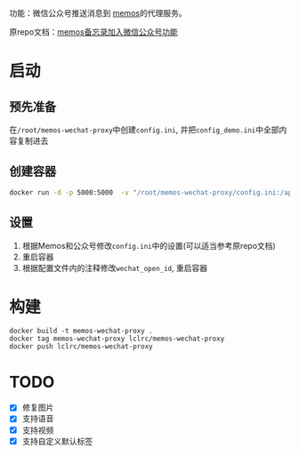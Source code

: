 
功能：微信公众号推送消息到 [memos](https://github.com/usememos/memos)的代理服务。

原repo文档：[memos备忘录加入微信公众号功能](https://zhaouncle.com/memos%E5%A4%87%E5%BF%98%E5%BD%95%E5%8A%A0%E5%85%A5%E5%BE%AE%E4%BF%A1%E5%85%AC%E4%BC%97%E5%8F%B7%E5%8A%9F%E8%83%BD/)


# 启动


## 预先准备
在`/root/memos-wechat-proxy`中创建`config.ini`, 并把`config_demo.ini`中全部内容复制进去

## 创建容器
```bash
docker run -d -p 5000:5000  -v "/root/memos-wechat-proxy/config.ini:/app/config.ini" --name memos-wechat-proxy lclrc/memos-wechat-proxy
```

## 设置
1. 根据Memos和公众号修改`config.ini`中的设置(可以适当参考原repo文档)
2. 重启容器
3. 根据配置文件内的注释修改`wechat_open_id`, 重启容器


# 构建

```
docker build -t memos-wechat-proxy .
docker tag memos-wechat-proxy lclrc/memos-wechat-proxy
docker push lclrc/memos-wechat-proxy
```
# TODO

- [x] 修复图片
- [x] 支持语音
- [x] 支持视频
- [x] 支持自定义默认标签
